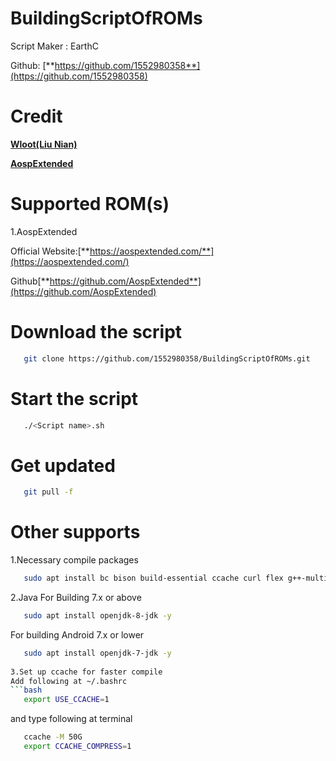 # BuildingScriptOfROMs
Script Maker : EarthC

Github: [**https://github.com/1552980358**](https://github.com/1552980358)

Credit
===========
[**Wloot(Liu Nian)**](https://github.com/wloot)

[**AospExtended**](https://aospextended.com/)

Supported ROM(s)
===========
1.AospExtended

Official Website:[**https://aospextended.com/**](https://aospextended.com/)

Github[**https://github.com/AospExtended**](https://github.com/AospExtended)
		
Download the script		 
===========
```bash
   git clone https://github.com/1552980358/BuildingScriptOfROMs.git
```

Start the script
===========
```bash
   ./<Script name>.sh
```

Get updated
===========
```bash
   git pull -f
```

Other supports
===========
1.Necessary compile packages
```bash
   sudo apt install bc bison build-essential ccache curl flex g++-multilib gcc-multilib git gnupg gperf imagemagick lib32ncurses5-dev lib32readline-dev lib32z1-dev liblz4-tool libncurses5-dev libsdl1.2-dev libssl-dev libwxgtk3.0-dev libxml2 libxml2-utils lzop pngcrush rsync schedtool squashfs-tools xsltproc zip zlib1g-dev -y
```

2.Java
For Building 7.x or above
```bash
   sudo apt install openjdk-8-jdk -y
```
For building Android 7.x or lower
```bash
   sudo apt install openjdk-7-jdk -y
   
3.Set up ccache for faster compile
Add following at ~/.bashrc
```bash
   export USE_CCACHE=1
```
and type following at terminal
```bash
   ccache -M 50G
   export CCACHE_COMPRESS=1
```